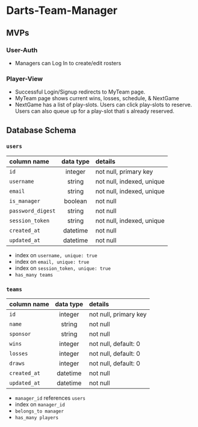 # Darts-Team-Manager

## MVPs

### User-Auth
<ul>
  <li>Managers can Log In to create/edit rosters</li>
</ul>

### Player-View
<ul>
  <li>Successful Login/Signup redirects to MyTeam page.</li>
  <li>MyTeam page shows current wins, losses, schedule, & NextGame</li>
  <li>NextGame has a list of play-slots. Users can click play-slots to reserve. Users can also queue up for a play-slot thati s already reserved.
</ul>

## Database Schema
### `users`
| column name       | data type | details                   |
|:------------------|:---------:|:--------------------------|
| `id`              | integer   | not null, primary key     |
| `username`        | string    | not null, indexed, unique |
| `email`           | string    | not null, indexed, unique |
| `is_manager`      | boolean   | not null                  |         
| `password_digest` | string    | not null                  |
| `session_token`   | string    | not null, indexed, unique |
| `created_at`      | datetime  | not null                  |
| `updated_at`      | datetime  | not null                  |

+ index on `username, unique: true`
+ index on `email, unique: true`
+ index on `session_token, unique: true`
+ `has_many teams`
  
### `teams`
| column name          | data type | details                        |
|:---------------------|:---------:|:-------------------------------|
| `id`                 | integer   | not null, primary key          |
| `name`               | string    | not null                       |
| `sponsor`            | string    | not null                       |
| `wins`               | integer   | not null, default: 0           |
| `losses`             | integer   | not null, default: 0           |
| `draws`              | integer   | not null, default: 0           |
| `created_at`         | datetime  | not null                       |
| `updated_at`         | datetime  | not null                       |

+ `manager_id` references `users`
+ index on `manager_id`
+ `belongs_to manager`
+ `has_many players`
